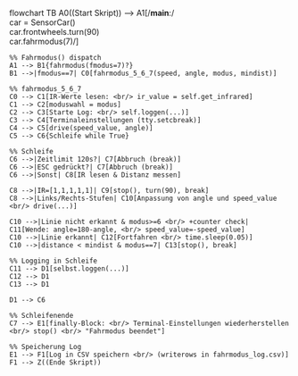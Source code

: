 flowchart TB
    A0((Start Skript)) --> A1[/__main__:/ <br/> car = SensorCar() <br/> car.frontwheels.turn(90) <br/> car.fahrmodus(7)/]

    %% Fahrmodus() dispatch
    A1 --> B1{fahrmodus(fmodus=7)?}
    B1 -->|fmodus==7| C0[fahrmodus_5_6_7(speed, angle, modus, mindist)]

    %% fahrmodus_5_6_7
    C0 --> C1[IR-Werte lesen: <br/> ir_value = self.get_infrared]
    C1 --> C2[moduswahl = modus]
    C2 --> C3[Starte Log: <br/> self.loggen(...)]
    C3 --> C4[Terminaleinstellungen (tty.setcbreak)]
    C4 --> C5[drive(speed_value, angle)]
    C5 --> C6{Schleife while True}

    %% Schleife
    C6 -->|Zeitlimit 120s?| C7[Abbruch (break)]
    C6 -->|ESC gedrückt?| C7[Abbruch (break)]
    C6 -->|Sonst| C8[IR lesen & Distanz messen]

    C8 -->|IR=[1,1,1,1,1]| C9[stop(), turn(90), break]
    C8 -->|Links/Rechts-Stufen| C10[Anpassung von angle und speed_value <br/> drive(...)]

    C10 -->|Linie nicht erkannt & modus>=6 <br/> +counter check| C11[Wende: angle=180-angle, <br/> speed_value=-speed_value]
    C10 -->|Linie erkannt| C12[Fortfahren <br/> time.sleep(0.05)]
    C10 -->|distance < mindist & modus==7| C13[stop(), break]

    %% Logging in Schleife
    C11 --> D1[selbst.loggen(...)]
    C12 --> D1
    C13 --> D1

    D1 --> C6

    %% Schleifenende
    C7 --> E1[finally-Block: <br/> Terminal-Einstellungen wiederherstellen <br/> stop() <br/> "Fahrmodus beendet"]

    %% Speicherung Log
    E1 --> F1[Log in CSV speichern <br/> (writerows in fahrmodus_log.csv)]
    F1 --> Z((Ende Skript))
